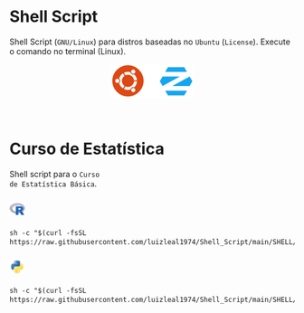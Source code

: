 # Shell Script

Shell Script (<code>GNU/Linux</code>) para distros baseadas no <code>Ubuntu</code> (<a style="text-decoration:none" target='_blank' rel='noopener noreferrer' href='https://github.com/luizleal1974/Shell_Script/blob/main/LICENSE/LICENSE.md'><code>License</code></a>). Execute o comando no terminal (Linux).

<p align="center">
<img src="/Ubuntu_Zorin_OS.png"/>
</p>

</br>

# Curso de Estatística

Shell script para o <a style="text-decoration:none" target='_blank' rel='noopener noreferrer' href='https://gitlab.com/luizleal1974/curso-de-estatistica'><code>Curso de Estatística Básica</code></a>.

### <img height="27" src="https://raw.githubusercontent.com/devicons/devicon/master/icons/r/r-original.svg" alt="r">

```
sh -c "$(curl -fsSL https://raw.githubusercontent.com/luizleal1974/Shell_Script/main/SHELL/bstatR.sh)"
```

### <img height="27" src="https://raw.githubusercontent.com/devicons/devicon/master/icons/python/python-original.svg" alt="r">

```
sh -c "$(curl -fsSL https://raw.githubusercontent.com/luizleal1974/Shell_Script/main/SHELL/bstatPy.sh)"
```

</br>

